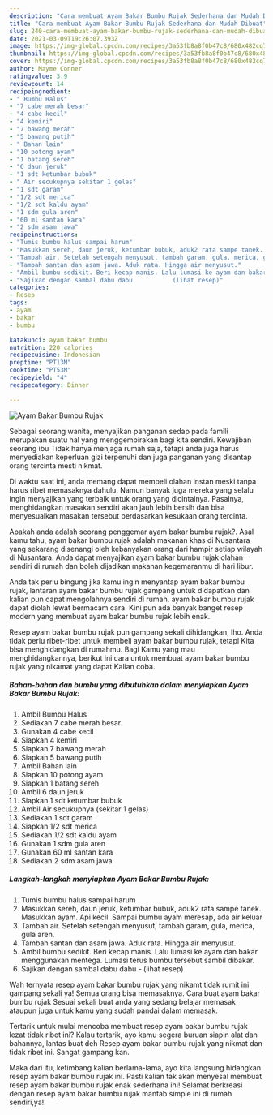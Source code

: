 ```yaml
---
description: "Cara membuat Ayam Bakar Bumbu Rujak Sederhana dan Mudah Dibuat"
title: "Cara membuat Ayam Bakar Bumbu Rujak Sederhana dan Mudah Dibuat"
slug: 240-cara-membuat-ayam-bakar-bumbu-rujak-sederhana-dan-mudah-dibuat
date: 2021-03-09T19:26:07.393Z
image: https://img-global.cpcdn.com/recipes/3a53fb8a8f0b47c8/680x482cq70/ayam-bakar-bumbu-rujak-foto-resep-utama.jpg
thumbnail: https://img-global.cpcdn.com/recipes/3a53fb8a8f0b47c8/680x482cq70/ayam-bakar-bumbu-rujak-foto-resep-utama.jpg
cover: https://img-global.cpcdn.com/recipes/3a53fb8a8f0b47c8/680x482cq70/ayam-bakar-bumbu-rujak-foto-resep-utama.jpg
author: Mayme Conner
ratingvalue: 3.9
reviewcount: 14
recipeingredient:
- " Bumbu Halus"
- "7 cabe merah besar"
- "4 cabe kecil"
- "4 kemiri"
- "7 bawang merah"
- "5 bawang putih"
- " Bahan lain"
- "10 potong ayam"
- "1 batang sereh"
- "6 daun jeruk"
- "1 sdt ketumbar bubuk"
- " Air secukupnya sekitar 1 gelas"
- "1 sdt garam"
- "1/2 sdt merica"
- "1/2 sdt kaldu ayam"
- "1 sdm gula aren"
- "60 ml santan kara"
- "2 sdm asam jawa"
recipeinstructions:
- "Tumis bumbu halus sampai harum"
- "Masukkan sereh, daun jeruk, ketumbar bubuk, aduk2 rata sampe tanek. Masukkan ayam. Api kecil. Sampai bumbu ayam meresap, ada air keluar"
- "Tambah air. Setelah setengah menyusut, tambah garam, gula, merica, gula aren."
- "Tambah santan dan asam jawa. Aduk rata. Hingga air menyusut."
- "Ambil bumbu sedikit. Beri kecap manis. Lalu lumasi ke ayam dan bakar menggunakan mentega. Lumasi terus bumbu tersebut sambil dibakar."
- "Sajikan dengan sambal dabu dabu           (lihat resep)"
categories:
- Resep
tags:
- ayam
- bakar
- bumbu

katakunci: ayam bakar bumbu 
nutrition: 220 calories
recipecuisine: Indonesian
preptime: "PT13M"
cooktime: "PT53M"
recipeyield: "4"
recipecategory: Dinner

---
```



![Ayam Bakar Bumbu Rujak](https://img-global.cpcdn.com/recipes/3a53fb8a8f0b47c8/680x482cq70/ayam-bakar-bumbu-rujak-foto-resep-utama.jpg)

Sebagai seorang wanita, menyajikan panganan sedap pada famili merupakan suatu hal yang menggembirakan bagi kita sendiri. Kewajiban seorang ibu Tidak hanya menjaga rumah saja, tetapi anda juga harus menyediakan keperluan gizi terpenuhi dan juga panganan yang disantap orang tercinta mesti nikmat.

Di waktu  saat ini, anda memang dapat membeli olahan instan meski tanpa harus ribet memasaknya dahulu. Namun banyak juga mereka yang selalu ingin menyajikan yang terbaik untuk orang yang dicintainya. Pasalnya, menghidangkan masakan sendiri akan jauh lebih bersih dan bisa menyesuaikan masakan tersebut berdasarkan kesukaan orang tercinta. 



Apakah anda adalah seorang penggemar ayam bakar bumbu rujak?. Asal kamu tahu, ayam bakar bumbu rujak adalah makanan khas di Nusantara yang sekarang disenangi oleh kebanyakan orang dari hampir setiap wilayah di Nusantara. Anda dapat menyajikan ayam bakar bumbu rujak olahan sendiri di rumah dan boleh dijadikan makanan kegemaranmu di hari libur.

Anda tak perlu bingung jika kamu ingin menyantap ayam bakar bumbu rujak, lantaran ayam bakar bumbu rujak gampang untuk didapatkan dan kalian pun dapat mengolahnya sendiri di rumah. ayam bakar bumbu rujak dapat diolah lewat bermacam cara. Kini pun ada banyak banget resep modern yang membuat ayam bakar bumbu rujak lebih enak.

Resep ayam bakar bumbu rujak pun gampang sekali dihidangkan, lho. Anda tidak perlu ribet-ribet untuk membeli ayam bakar bumbu rujak, tetapi Kita bisa menghidangkan di rumahmu. Bagi Kamu yang mau menghidangkannya, berikut ini cara untuk membuat ayam bakar bumbu rujak yang nikamat yang dapat Kalian coba.

<!--inarticleads1-->

##### Bahan-bahan dan bumbu yang dibutuhkan dalam menyiapkan Ayam Bakar Bumbu Rujak:

1. Ambil  Bumbu Halus
1. Sediakan 7 cabe merah besar
1. Gunakan 4 cabe kecil
1. Siapkan 4 kemiri
1. Siapkan 7 bawang merah
1. Siapkan 5 bawang putih
1. Ambil  Bahan lain
1. Siapkan 10 potong ayam
1. Siapkan 1 batang sereh
1. Ambil 6 daun jeruk
1. Siapkan 1 sdt ketumbar bubuk
1. Ambil  Air secukupnya (sekitar 1 gelas)
1. Sediakan 1 sdt garam
1. Siapkan 1/2 sdt merica
1. Sediakan 1/2 sdt kaldu ayam
1. Gunakan 1 sdm gula aren
1. Gunakan 60 ml santan kara
1. Sediakan 2 sdm asam jawa




<!--inarticleads2-->

##### Langkah-langkah menyiapkan Ayam Bakar Bumbu Rujak:

1. Tumis bumbu halus sampai harum
1. Masukkan sereh, daun jeruk, ketumbar bubuk, aduk2 rata sampe tanek. Masukkan ayam. Api kecil. Sampai bumbu ayam meresap, ada air keluar
1. Tambah air. Setelah setengah menyusut, tambah garam, gula, merica, gula aren.
1. Tambah santan dan asam jawa. Aduk rata. Hingga air menyusut.
1. Ambil bumbu sedikit. Beri kecap manis. Lalu lumasi ke ayam dan bakar menggunakan mentega. Lumasi terus bumbu tersebut sambil dibakar.
1. Sajikan dengan sambal dabu dabu -           (lihat resep)




Wah ternyata resep ayam bakar bumbu rujak yang nikamt tidak rumit ini gampang sekali ya! Semua orang bisa memasaknya. Cara buat ayam bakar bumbu rujak Sesuai sekali buat anda yang sedang belajar memasak ataupun juga untuk kamu yang sudah pandai dalam memasak.

Tertarik untuk mulai mencoba membuat resep ayam bakar bumbu rujak lezat tidak ribet ini? Kalau tertarik, ayo kamu segera buruan siapin alat dan bahannya, lantas buat deh Resep ayam bakar bumbu rujak yang nikmat dan tidak ribet ini. Sangat gampang kan. 

Maka dari itu, ketimbang kalian berlama-lama, ayo kita langsung hidangkan resep ayam bakar bumbu rujak ini. Pasti kalian tak akan menyesal membuat resep ayam bakar bumbu rujak enak sederhana ini! Selamat berkreasi dengan resep ayam bakar bumbu rujak mantab simple ini di rumah sendiri,ya!.

